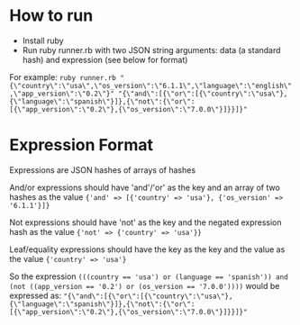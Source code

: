 How to run
==========
* Install ruby
* Run ruby runner.rb with two JSON string arguments: data (a standard hash) and expression (see below for format)

For example: `ruby runner.rb "{\"country\":\"usa\",\"os_version\":\"6.1.1\",\"language\":\"english\",\"app_version\":\"0.2\"}" "{\"and\":[{\"or\":[{\"country\":\"usa\"},{\"language\":\"spanish\"}]},{\"not\":{\"or\":[{\"app_version\":\"0.2\"},{\"os_version\":\"7.0.0\"}]}}]}"`

Expression Format
=================
Expressions are JSON hashes of arrays of hashes

And/or expressions should have 'and'/'or' as the key and an array of two hashes as the value `{'and' => [{'country' => 'usa'}, {'os_version' => '6.1.1'}]}`

Not expressions should have 'not' as the key and the negated expression hash as the value `{'not' => {'country' => 'usa'}}`

Leaf/equality expressions should have the key as the key and the value as the value `{'country' => 'usa'}`

So the expression `(((country == 'usa') or (language == 'spanish')) and (not ((app_version == '0.2') or (os_version == '7.0.0'))))` would be expressed as:
`"{\"and\":[{\"or\":[{\"country\":\"usa\"},{\"language\":\"spanish\"}]},{\"not\":{\"or\":[{\"app_version\":\"0.2\"},{\"os_version\":\"7.0.0\"}]}}]}"`
